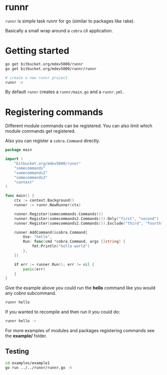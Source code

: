 # runnr

`runnr` is simple task runnr for go (similar to packages like rake).

Basically a small wrap around a `cobra` cli application.

# Getting started

```bash
go get bitbucket.org/mdev5000/runnr
go get bitbucket.org/mdev5000/runnr/runnr

# create a new runnr project
runnr -n
```

By default `runnr` creates a `runnr/main.go` and a `runnr.yml`.

# Registering commands 

Different module commands can be registered. You can also limit which
module commands get registered.

Also you can register a `cobra.Command` directly.

```go
package main

import (
	"bitbucket.org/mdev5000/runnr"
	"somecommands"
	"somecommands2"
	"somecommands3"
	"context"
)

func main() {
	ctx := context.Background()
	runner := runnr.NewRunner(ctx)

	runner.Register(somecommands.Commands())
	runner.Register(somecommands2.Commands()).Only("first", "second")
	runner.Register(somecommands2.Commands()).Exclude("third", "fourth")

	runner.AddCommand(&cobra.Command{
		Use: "hello",
		Run: func(cmd *cobra.Command, args []string) {
			fmt.Println("hello world")
		},
	})

	if err := runner.Run(); err != nil {
		panic(err)
	}
}
```

Give the example above you could run the **hello** command like you would
any *cobra* subcommand.

```bash
runnr hello
```

If you wanted to recompile and then run it you could do:

```bash
runnr hello -r
```

For more examples of modules and packages registering commands see the
**example/** folder.

## Testing

```bash
cd examples/example1
go run ../../runnr/runnr.go -h
```